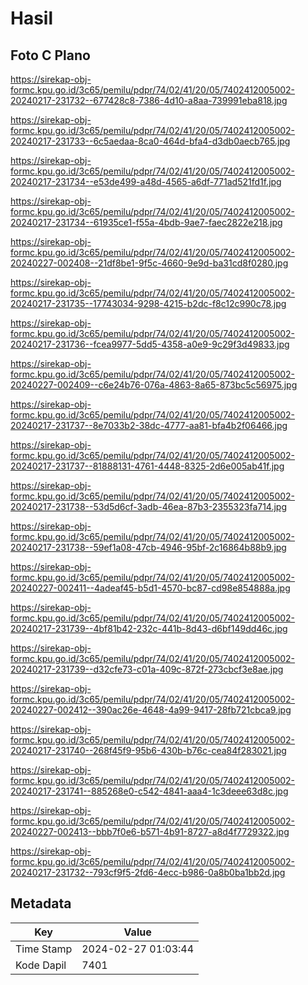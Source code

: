# Hasil

## Foto C Plano

https://sirekap-obj-formc.kpu.go.id/3c65/pemilu/pdpr/74/02/41/20/05/7402412005002-20240217-231732--677428c8-7386-4d10-a8aa-739991eba818.jpg

https://sirekap-obj-formc.kpu.go.id/3c65/pemilu/pdpr/74/02/41/20/05/7402412005002-20240217-231733--6c5aedaa-8ca0-464d-bfa4-d3db0aecb765.jpg

https://sirekap-obj-formc.kpu.go.id/3c65/pemilu/pdpr/74/02/41/20/05/7402412005002-20240217-231734--e53de499-a48d-4565-a6df-771ad521fd1f.jpg

https://sirekap-obj-formc.kpu.go.id/3c65/pemilu/pdpr/74/02/41/20/05/7402412005002-20240217-231734--61935ce1-f55a-4bdb-9ae7-faec2822e218.jpg

https://sirekap-obj-formc.kpu.go.id/3c65/pemilu/pdpr/74/02/41/20/05/7402412005002-20240227-002408--21df8be1-9f5c-4660-9e9d-ba31cd8f0280.jpg

https://sirekap-obj-formc.kpu.go.id/3c65/pemilu/pdpr/74/02/41/20/05/7402412005002-20240217-231735--17743034-9298-4215-b2dc-f8c12c990c78.jpg

https://sirekap-obj-formc.kpu.go.id/3c65/pemilu/pdpr/74/02/41/20/05/7402412005002-20240217-231736--fcea9977-5dd5-4358-a0e9-9c29f3d49833.jpg

https://sirekap-obj-formc.kpu.go.id/3c65/pemilu/pdpr/74/02/41/20/05/7402412005002-20240227-002409--c6e24b76-076a-4863-8a65-873bc5c56975.jpg

https://sirekap-obj-formc.kpu.go.id/3c65/pemilu/pdpr/74/02/41/20/05/7402412005002-20240217-231737--8e7033b2-38dc-4777-aa81-bfa4b2f06466.jpg

https://sirekap-obj-formc.kpu.go.id/3c65/pemilu/pdpr/74/02/41/20/05/7402412005002-20240217-231737--81888131-4761-4448-8325-2d6e005ab41f.jpg

https://sirekap-obj-formc.kpu.go.id/3c65/pemilu/pdpr/74/02/41/20/05/7402412005002-20240217-231738--53d5d6cf-3adb-46ea-87b3-2355323fa714.jpg

https://sirekap-obj-formc.kpu.go.id/3c65/pemilu/pdpr/74/02/41/20/05/7402412005002-20240217-231738--59ef1a08-47cb-4946-95bf-2c16864b88b9.jpg

https://sirekap-obj-formc.kpu.go.id/3c65/pemilu/pdpr/74/02/41/20/05/7402412005002-20240227-002411--4adeaf45-b5d1-4570-bc87-cd98e854888a.jpg

https://sirekap-obj-formc.kpu.go.id/3c65/pemilu/pdpr/74/02/41/20/05/7402412005002-20240217-231739--4bf81b42-232c-441b-8d43-d6bf149dd46c.jpg

https://sirekap-obj-formc.kpu.go.id/3c65/pemilu/pdpr/74/02/41/20/05/7402412005002-20240217-231739--d32cfe73-c01a-409c-872f-273cbcf3e8ae.jpg

https://sirekap-obj-formc.kpu.go.id/3c65/pemilu/pdpr/74/02/41/20/05/7402412005002-20240227-002412--390ac26e-4648-4a99-9417-28fb721cbca9.jpg

https://sirekap-obj-formc.kpu.go.id/3c65/pemilu/pdpr/74/02/41/20/05/7402412005002-20240217-231740--268f45f9-95b6-430b-b76c-cea84f283021.jpg

https://sirekap-obj-formc.kpu.go.id/3c65/pemilu/pdpr/74/02/41/20/05/7402412005002-20240217-231741--885268e0-c542-4841-aaa4-1c3deee63d8c.jpg

https://sirekap-obj-formc.kpu.go.id/3c65/pemilu/pdpr/74/02/41/20/05/7402412005002-20240227-002413--bbb7f0e6-b571-4b91-8727-a8d4f7729322.jpg

https://sirekap-obj-formc.kpu.go.id/3c65/pemilu/pdpr/74/02/41/20/05/7402412005002-20240217-231732--793cf9f5-2fd6-4ecc-b986-0a8b0ba1bb2d.jpg


## Metadata

| Key        | Value               |
| ---------- | ------------------- |
| Time Stamp | 2024-02-27 01:03:44 |
| Kode Dapil | 7401                |




